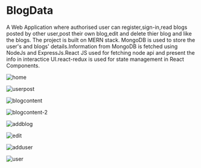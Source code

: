 
# BlogData
A Web Application where authorised user can register,sign-in,read blogs posted by other user,post their own blog,edit and delete thier blog and like the blogs.
The project is built on MERN stack. MongoDB is used to store the user's and blogs' details.Information from MongoDB is fetched using NodeJs and ExpressJs.React JS used for fetching 
node api and present the info in interactice UI.react-redux is used for state management in React Components.  

![home](https://user-images.githubusercontent.com/62015785/133104478-573dd473-b277-4fbb-a517-749f9eed5b99.png)

![userpost](https://user-images.githubusercontent.com/62015785/133104533-82d1bbaf-4202-436c-a5d5-4b54f1a7f51f.png)

![blogcontent](https://user-images.githubusercontent.com/62015785/133104559-32ce9270-1127-463e-9c8c-b41c6243f41b.png)

![blogcontent-2](https://user-images.githubusercontent.com/62015785/133104569-be3cbb5d-8ab1-44c6-9968-5ffae0774e53.png)

![addblog](https://user-images.githubusercontent.com/62015785/133104643-ba1639fd-b24d-4ee4-bf44-3944b4291ac8.png)

![edit](https://user-images.githubusercontent.com/62015785/133104663-9b553fcf-6aab-4d15-a39c-e134a7f937eb.png)

![adduser](https://user-images.githubusercontent.com/62015785/133104708-ec1c4f20-73ba-47b2-a267-fa9e0f12fd98.png)

![user](https://user-images.githubusercontent.com/62015785/133104710-e70d66c4-37fc-45ac-a10f-1fe23e56c353.png)



